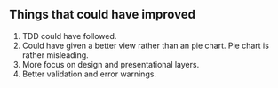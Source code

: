 ## Things that could have improved
1. TDD could have followed.
2. Could have given a better view rather than an pie chart. Pie chart is rather misleading.
3. More focus on design and presentational layers.
4. Better validation and error warnings.